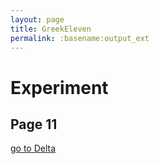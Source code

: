 ```yaml
---
layout: page
title: GreekEleven
permalink: :basename:output_ext
---
```


# Experiment 
## Page 11
[go to Delta](pagefour.html)
